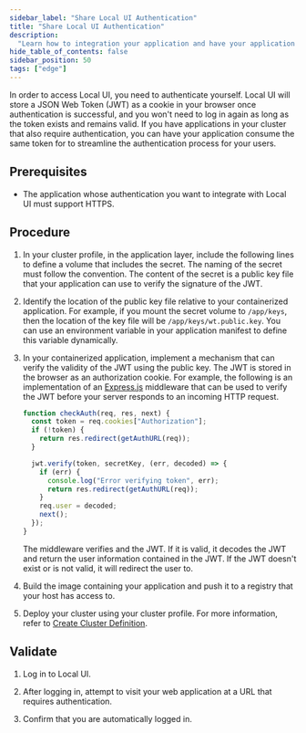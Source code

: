 ```yaml
---
sidebar_label: "Share Local UI Authentication"
title: "Share Local UI Authentication"
description:
  "Learn how to integration your application and have your application share Local UI's authentication token."
hide_table_of_contents: false
sidebar_position: 50
tags: ["edge"]
---
```


In order to access Local UI, you need to authenticate yourself. Local UI will store a JSON Web Token (JWT) as a cookie
in your browser once authentication is successful, and you won't need to log in again as long as the token exists and
remains valid. If you have applications in your cluster that also require authentication, you can have your application
consume the same token for to streamline the authentication process for your users.

## Prerequisites

- The application whose authentication you want to integrate with Local UI must support HTTPS.

## Procedure

1. In your cluster profile, in the application layer, include the following lines to define a volume that includes the
   secret. The naming of the secret must follow the convention. The content of the secret is a public key file that your
   application can use to verify the signature of the JWT.

2. Identify the location of the public key file relative to your containerized application. For example, if you mount
   the secret volume to `/app/keys`, then the location of the key file will be `/app/keys/wt.public.key`. You can use an
   environment variable in your application manifest to define this variable dynamically.

3. In your containerized application, implement a mechanism that can verify the validity of the JWT using the public
   key. The JWT is stored in the browser as an authorization cookie. For example, the following is an implementation of
   an [Express.js](https://expressjs.com/) middleware that can be used to verify the JWT before your server responds to
   an incoming HTTP request.

   ```javascript
   function checkAuth(req, res, next) {
     const token = req.cookies["Authorization"];
     if (!token) {
       return res.redirect(getAuthURL(req));
     }

     jwt.verify(token, secretKey, (err, decoded) => {
       if (err) {
         console.log("Error verifying token", err);
         return res.redirect(getAuthURL(req));
       }
       req.user = decoded;
       next();
     });
   }
   ```

   The middleware verifies and the JWT. If it is valid, it decodes the JWT and return the user information contained in
   the JWT. If the JWT doesn't exist or is not valid, it will redirect the user to.

4. Build the image containing your application and push it to a registry that your host has access to.

5. Deploy your cluster using your cluster profile. For more information, refer to
   [Create Cluster Definition](../../site-deployment/cluster-deployment.md).

## Validate

1. Log in to Local UI.

2. After logging in, attempt to visit your web application at a URL that requires authentication.

3. Confirm that you are automatically logged in.
